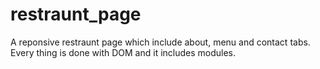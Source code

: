 # restraunt_page
A reponsive restraunt page which include about, menu and contact tabs. Every thing is done with DOM and it includes modules.
